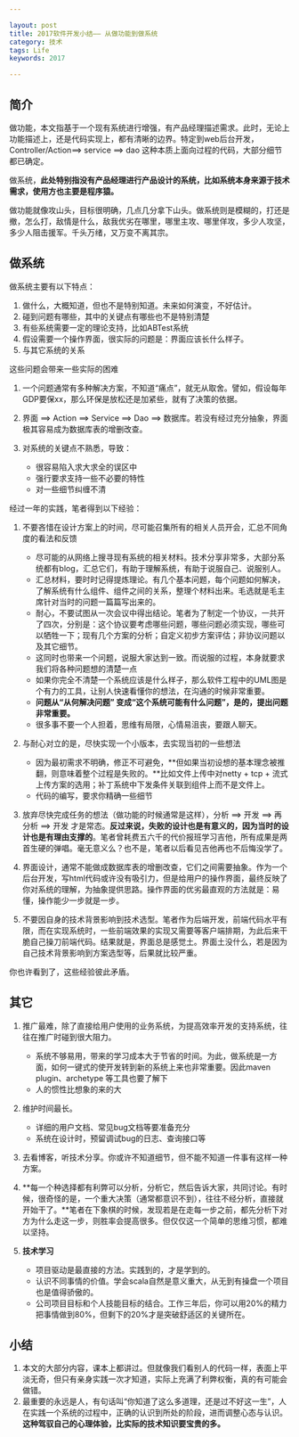 ```yaml
---

layout: post
title: 2017软件开发小结—— 从做功能到做系统
category: 技术
tags: Life
keywords: 2017

---
```


## 简介


做功能，本文指基于一个现有系统进行增强，有产品经理描述需求。此时，无论上功能描述上，还是代码实现上，都有清晰的边界。特定到web后台开发，Controller/Action==> service ==> dao 这种本质上面向过程的代码，大部分细节都已确定。

做系统，**此处特别指没有产品经理进行产品设计的系统，比如系统本身来源于技术需求，使用方也主要是程序猿。**

做功能就像攻山头，目标很明确，几点几分拿下山头。做系统则是模糊的，打还是撤，怎么打，敌情是什么，敌我优劣在哪里，哪里主攻、哪里佯攻，多少人攻坚，多少人阻击援军。千头万绪，又万变不离其宗。

## 做系统

做系统主要有以下特点：

1. 做什么，大概知道，但也不是特别知道。未来如何演变，不好估计。
2. 碰到问题有哪些，其中的关键点有哪些也不是特别清楚
3. 有些系统需要一定的理论支持，比如ABTest系统
4. 假设需要一个操作界面，很实际的问题是：界面应该长什么样子。
5. 与其它系统的关系

这些问题会带来一些实际的困难

1. 一个问题通常有多种解决方案，不知道“痛点”，就无从取舍。譬如，假设每年GDP要保xx，那么环保是放松还是加紧些，就有了决策的依据。
2. 界面 ==> Action ==> Service ==> Dao ==> 数据库。若没有经过充分抽象，界面极其容易成为数据库表的增删改查。
3. 对系统的关键点不熟悉，导致：

	* 很容易陷入求大求全的误区中
	* 强行要求支持一些不必要的特性
	* 对一些细节纠缠不清


经过一年的实践，笔者得到以下经验：

1. 不要吝惜在设计方案上的时间，尽可能召集所有的相关人员开会，汇总不同角度的看法和反馈

	* 尽可能的从网络上搜寻现有系统的相关材料。技术分享非常多，大部分系统都有blog，汇总它们，有助于理解系统，有助于说服自己、说服别人。
	* 汇总材料，要时时记得提炼理论。有几个基本问题，每个问题如何解决，了解系统有什么组件、组件之间的关系，整理个材料出来。毛选就是毛主席针对当时的问题一篇篇写出来的。
	* 耐心，不要试图从一次会议中得出结论。笔者为了制定一个协议，一共开了四次，分别是：这个协议要考虑哪些问题，哪些问题必须实现，哪些可以牺牲一下；现有几个方案的分析；自定义初步方案评估；非协议问题以及其它细节。
	* 这同时也带来一个问题，说服大家达到一致。而说服的过程，本身就要求我们将各种问题想的清楚一点
	* 如果你完全不清楚一个系统应该是什么样子，那么软件工程中的UML图是个有力的工具，让别人快速看懂你的想法，在沟通的时候非常重要。
	* **问题从“从何解决问题” 变成“这个系统可能有什么问题”，是的，提出问题非常重要。**
	* 很多事不要一个人担着，思维有局限，心情易沮丧，要跟人聊天。
	
2. 与耐心对立的是，尽快实现一个小版本，去实现当初的一些想法

	* 因为最初需求不明确，修正不可避免，**但如果当初设想的基本理念被推翻，则意味着整个过程是失败的。**比如文件上传中对netty + tcp + 流式上传方案的选用；补丁系统中下发条件关联到组件上而不是文件上。
	* 代码的编写，要求你精确一些细节

3. 放弃尽快完成任务的想法（做功能的时候通常是这样），分析 ==> 开发 ==> 再分析  ==> 开发 才是常态。**反过来说，失败的设计也是有意义的，因为当时的设计也是有理由支撑的**。笔者曾耗费五六千的代价报班学习吉他，所有成果是两首生硬的弹唱。毫无意义么？也不是，笔者以后看见吉他再也不后悔没学了。
4. 界面设计，通常不能做成数据库表的增删改查，它们之间需要抽象。作为一个后台开发，写html代码或许没有吸引力，但是给用户的操作界面，最终反映了你对系统的理解，为抽象提供思路。操作界面的优劣最直观的方法就是：易懂，操作能少一步就是一步。
5. 不要因自身的技术背景影响到技术选型。笔者作为后端开发，前端代码水平有限，而在实现系统时，一些前端效果的实现又需要等客户端排期，为此后来干脆自己操刀前端代码。结果就是，界面总是感觉土。界面土没什么，若是因为自己技术背景影响到方案选型等，后果就比较严重。

你也许看到了，这些经验彼此矛盾。

## 其它

1. 推广最难，除了直接给用户使用的业务系统，为提高效率开发的支持系统，往往在推广时碰到很大阻力。

	* 系统不够易用，带来的学习成本大于节省的时间。为此，做系统是一方面，如何一键式的使开发转到新的系统上来也非常重要。因此maven plugin、archetype 等工具也要了解下
	* 人的惯性比想象的来的大

2. 维护时间最长。

	* 详细的用户文档、常见bug文档等要准备充分
	* 系统在设计时，预留调试bug的日志、查询接口等

3. 去看博客，听技术分享。你或许不知道细节，但不能不知道一件事有这样一种方案。
4. **每一个种选择都有利弊可以分析，分析它，然后告诉大家，共同讨论。有时候，很奇怪的是，一个重大决策（通常都意识不到），往往不经分析，直接就开始干了。**笔者在下象棋的时候，发现若是在走每一步之前，都先分析下对方为什么走这一步，则胜率会提高很多。但仅仅这一个简单的思维习惯，都难以坚持。
5. **技术学习**

	* 项目驱动是最直接的方法。实践到的，才是学到的。
	* 认识不同事情的价值。学会scala自然是意义重大，从无到有操盘一个项目也是值得骄傲的。
	* 公司项目目标和个人技能目标的结合。工作三年后，你可以用20%的精力把事情做到80%，但剩下的20%才是突破舒适区的关键所在。

## 小结

1. 本文的大部分内容，课本上都讲过。但就像我们看别人的代码一样，表面上平淡无奇，但只有亲身实践一次才知道，实际上充满了利弊权衡，真的有可能会做错。
2. 最重要的永远是人，有句话叫“你知道了这么多道理，还是过不好这一生”，人在实践一个系统的过程中，正确的认识到所处的阶段，进而调整心态与认识。**这种驾驭自己的心理体验，比实际的技术知识要宝贵的多。**


